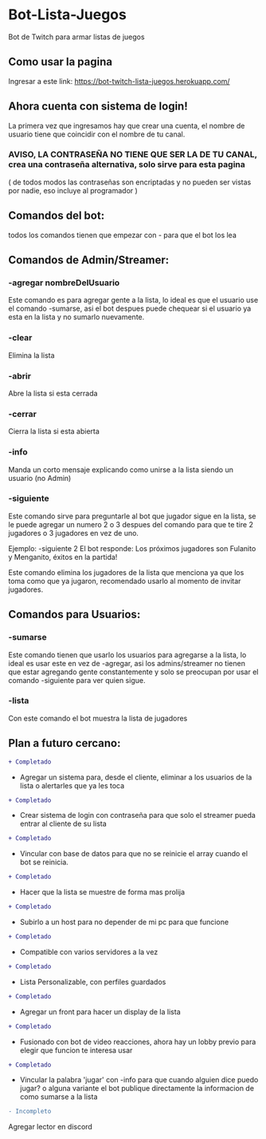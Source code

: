 # Bot-Lista-Juegos
Bot de Twitch para armar listas de juegos

## Como usar la pagina

Ingresar a este link:
https://bot-twitch-lista-juegos.herokuapp.com/

## Ahora cuenta con sistema de login!
La primera vez que ingresamos hay que crear una cuenta, el nombre de usuario tiene que coincidir con el nombre de tu canal.
### AVISO, LA CONTRASEÑA NO TIENE QUE SER LA DE TU CANAL, crea una contraseña alternativa, solo sirve para esta pagina
( de todos modos las contraseñas son encriptadas y no pueden ser vistas por nadie, eso incluye al programador )


## Comandos del bot:

todos los comandos tienen que empezar con - para que el bot los lea

## Comandos de Admin/Streamer:

### -agregar nombreDelUsuario
Este comando es para agregar gente a la lista, lo ideal es que el usuario use el comando -sumarse, asi el bot despues puede chequear si el usuario ya esta en la lista y no sumarlo nuevamente.

### -clear
Elimina la lista 

### -abrir
Abre la lista si esta cerrada

### -cerrar 
Cierra la lista si esta abierta

### -info
Manda un corto mensaje explicando como unirse a la lista siendo un usuario (no Admin)

### -siguiente
Este comando sirve para preguntarle al bot que jugador sigue en la lista, se le puede agregar un numero 2 o 3 despues del comando para que te tire 2 jugadores o 3 jugadores en vez de uno. 

Ejemplo: -siguiente 2
El bot responde: Los próximos jugadores son Fulanito y Menganito, éxitos en la partida!

Este comando elimina los jugadores de la lista que menciona ya que los toma como que ya jugaron, recomendado usarlo al momento de invitar jugadores.

## Comandos para Usuarios:

### -sumarse 
Este comando tienen que usarlo los usuarios para agregarse a la lista, lo ideal es usar este en vez de -agregar, asi los admins/streamer no tienen que estar agregando gente constantemente y solo se preocupan por usar el comando -siguiente para ver quien sigue.

### -lista
Con este comando el bot muestra la lista de jugadores 



## Plan a futuro cercano:
```diff
+ Completado
```
- Agregar un sistema para, desde el cliente, eliminar a los usuarios de la lista o alertarles que ya les toca
```diff
+ Completado
```
- Crear sistema de login con contraseña para que solo el streamer pueda entrar al cliente de su lista
```diff
+ Completado
```
- Vincular con base de datos para que no se reinicie el array cuando el bot se reinicia. 
```diff
+ Completado
```
- Hacer que la lista se muestre de forma mas prolija 
```diff
+ Completado
```
- Subirlo a un host para no depender de mi pc para que funcione
```diff
+ Completado
```
- Compatible con varios servidores a la vez
```diff
+ Completado
```
- Lista Personalizable, con perfiles guardados
```diff
+ Completado
```
- Agregar un front para hacer un display de la lista
```diff
+ Completado
```
- Fusionado con bot de video reacciones, ahora hay un lobby previo para elegir que funcion te interesa usar
```diff
+ Completado
```
- Vincular la palabra 'jugar' con -info para que cuando alguien dice puedo jugar? o alguna variante el bot publique directamente la informacion de como sumarse a la lista
```diff
- Incompleto
```
Agregar lector en discord
